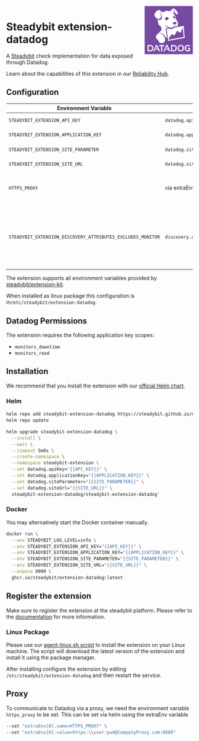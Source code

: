 <img src="./logo.png" height="130" align="right" alt="Datadog logo depicting a dog with the text 'Datadog'">

# Steadybit extension-datadog

A [Steadybit](https://www.steadybit.com/) check implementation for data exposed through Datadog.

Learn about the capabilities of this extension in our [Reliability Hub](https://hub.steadybit.com/extension/com.steadybit.extension_datadog).

## Configuration

| Environment Variable                                        | Helm value                              | Meaning                                                                                                                | Required | Default |
|-------------------------------------------------------------|-----------------------------------------|------------------------------------------------------------------------------------------------------------------------|----------|---------|
| `STEADYBIT_EXTENSION_API_KEY`                               | `datadog.apiKey`                        | [Datadog API Key](https://docs.datadoghq.com/account_management/api-app-keys/)                                         | yes      |         |
| `STEADYBIT_EXTENSION_APPLICATION_KEY`                       | `datadog.applicationKey`                | [Datadog Application Key](https://docs.datadoghq.com/account_management/api-app-keys/)                                 | yes      |         |
| `STEADYBIT_EXTENSION_SITE_PARAMETER`                        | `datadog.siteParameter`                 | [Datadog Site Parameter](https://docs.datadoghq.com/getting_started/site/#access-the-datadog-site)                     | yes      |         |
| `STEADYBIT_EXTENSION_SITE_URL`                              | `datadog.siteUrl`                       | [Datadog Site Url](https://docs.datadoghq.com/getting_started/site/#access-the-datadog-site)                           | yes      |         |
| `HTTPS_PROXY`                                               | via extraEnv variables                  | Configure the proxy to be used for Datadog communication.                                                              | no       |         |
| `STEADYBIT_EXTENSION_DISCOVERY_ATTRIBUTES_EXCLUDES_MONITOR` | `discovery.attributes.excludes.monitor` | List of Target Attributes which will be excluded during discovery. Checked by key equality and supporting trailing "*" | false    |         |

The extension supports all environment variables provided by [steadybit/extension-kit](https://github.com/steadybit/extension-kit#environment-variables).

When installed as linux package this configuration is in`/etc/steadybit/extension-datadog`.

## Datadog Permissions

The extension requires the following application key scopes:
- `monitors_downtime`
- `monitors_read`

## Installation

We recommend that you install the extension with
our [official Helm chart](https://github.com/steadybit/extension-datadog/tree/main/charts/steadybit-extension-datadog).

### Helm

```bash
helm repo add steadybit-extension-datadog https://steadybit.github.io/extension-datadog
helm repo update
```

```bash
helm upgrade steadybit-extension-datadog \
  --install \
  --wait \
  --timeout 5m0s \
  --create-namespace \
  --namespace steadybit-extension \
  --set datadog.apiKey="{{API_KEY}}" \
  --set datadog.applicationKey="{{APPLICATION_KEY}}" \
  --set datadog.siteParameter="{{SITE_PARAMETER}}" \
  --set datadog.siteUrl="{{SITE_URL}}" \
  steadybit-extension-datadog/steadybit-extension-datadog`
```

### Docker

You may alternatively start the Docker container manually.

```bash
docker run \
  --env STEADYBIT_LOG_LEVEL=info \
  --env STEADYBIT_EXTENSION_API_KEY="{{API_KEY}}" \
  --env STEADYBIT_EXTENSION_APPLICATION_KEY="{{APPLICATION_KEY}}" \
  --env STEADYBIT_EXTENSION_SITE_PARAMETER="{{SITE_PARAMETER}}" \
  --env STEADYBIT_EXTENSION_SITE_URL="{{SITE_URL}}" \
  --expose 8090 \
  ghcr.io/steadybit/extension-datadog:latest
```

## Register the extension

Make sure to register the extension at the steadybit platform. Please refer to
the [documentation](https://docs.steadybit.com/integrate-with-steadybit/extensions/extension-installation) for more information.

### Linux Package

Please use our [agent-linux.sh script](https://docs.steadybit.com/install-and-configure/install-agent/install-on-linux-hosts) to install the extension on your Linux machine.
The script will download the latest version of the extension and install it using the package manager.

After installing configure the extension by editing `/etc/steadybit/extension-datadog` and then restart the service.


## Proxy
To communicate to Datadog via a proxy, we need the environment variable `https_proxy` to be set.
This can be set via helm using the extraEnv variable

```bash
--set "extraEnv[0].name=HTTPS_PROXY" \
--set "extraEnv[0].value=https:\\user:pwd@CompanyProxy.com:8888"
```
